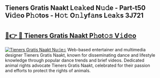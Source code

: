 ## Tieners Gratis Naakt L𝚎a𝚔ed N𝚞𝚍e - Part-t50 Vi𝚍𝚎o P𝚑𝚘tos - H𝚘𝚝 O𝚗𝚕yf𝚊ns L𝚎a𝚔s 3J721

# <h2><a href="http://kfajs11.oniu.top/?m=Tieners+Gratis+Naakt">🔗👉 🔴 Tieners Gratis Naakt P𝚑ot𝚘𝚜 V𝚒d𝚎o</a></h2>

[![Tieners Gratis Naakt Nu𝚍e𝚜](https://i.imgur.com/0qMVB7G.gif)](http://kfajs11.oniu.top/?m=Tieners+Gratis+Naakt)
Web-based entertainer and multimedia designer Tieners Gratis Naakt, known for disseminating dance and lifestyle knowledge through popular dance trends and brief videos. Dedicated animal rights advocate Tieners Gratis Naakt, celebrated for their passion and efforts to protect the rights of animals.  

